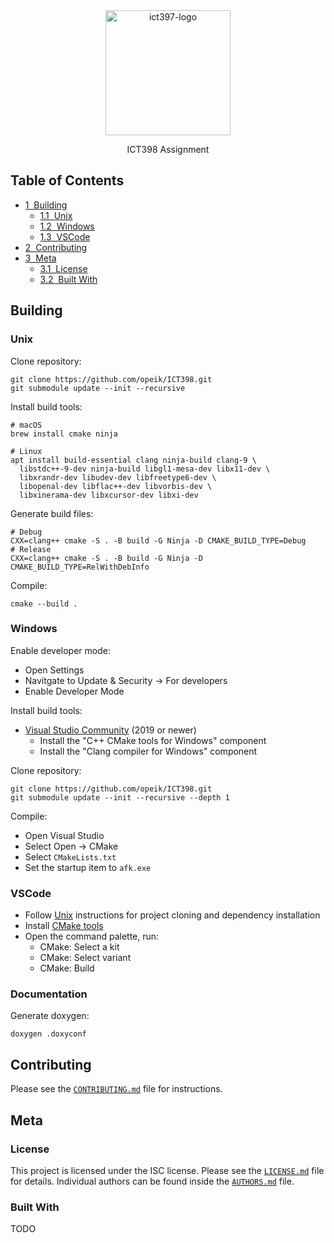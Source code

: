 <div align=center>
  <img src="https://i.imgur.com/ltfhqiW.png" alt="ict397-logo" width="200">
  <p>
    ICT398 Assignment
  </p>
</div>

## Table of Contents
* [1&nbsp;&nbsp;Building](#building)
  * [1.1&nbsp;&nbsp;Unix](#unix)
  * [1.2&nbsp;&nbsp;Windows](#windows)
  * [1.3&nbsp;&nbsp;VSCode](#vscode)
* [2&nbsp;&nbsp;Contributing](#contributing)
* [3&nbsp;&nbsp;Meta](#meta)
  * [3.1&nbsp;&nbsp;License](#license)
  * [3.2&nbsp;&nbsp;Built With](#built-with)

## Building
### Unix
Clone repository:
```
git clone https://github.com/opeik/ICT398.git
git submodule update --init --recursive
```

Install build tools:

```
# macOS
brew install cmake ninja

# Linux
apt install build-essential clang ninja-build clang-9 \
  libstdc++-9-dev ninja-build libgl1-mesa-dev libx11-dev \
  libxrandr-dev libudev-dev libfreetype6-dev \
  libopenal-dev libflac++-dev libvorbis-dev \
  libxinerama-dev libxcursor-dev libxi-dev
```

Generate build files:
```
# Debug
CXX=clang++ cmake -S . -B build -G Ninja -D CMAKE_BUILD_TYPE=Debug
# Release
CXX=clang++ cmake -S . -B build -G Ninja -D CMAKE_BUILD_TYPE=RelWithDebInfo
```

Compile:
```
cmake --build .
```

### Windows
Enable developer mode:
* Open Settings
* Navitgate to Update & Security → For developers
* Enable Developer Mode

Install build tools:
* [Visual Studio Community][2] (2019 or newer)
  * Install the "C++ CMake tools for Windows" component
  * Install the "Clang compiler for Windows" component

Clone repository:
```
git clone https://github.com/opeik/ICT398.git
git submodule update --init --recursive --depth 1
```

Compile:
* Open Visual Studio
* Select Open → CMake
* Select `CMakeLists.txt`
* Set the startup item to `afk.exe`

### VSCode
* Follow [Unix](#unix) instructions for project cloning and dependency installation
* Install [CMake tools](https://marketplace.visualstudio.com/items?itemName=ms-vscode.cmake-tools)
* Open the command palette, run:
  * CMake: Select a kit
  * CMake: Select variant
  * CMake: Build

### Documentation
Generate doxygen:
```
doxygen .doxyconf
```

## Contributing
Please see the [`CONTRIBUTING.md`](CONTRIBUTING.md) file for instructions.

## Meta
### License
This project is licensed under the ISC license. Please see the [`LICENSE.md`](LICENSE.md)
file for details. Individual authors can be found inside the [`AUTHORS.md`](AUTHORS.md) file.

### Built With
TODO

[1]: https://github.com/microsoft/vcpkg#quick-start
[2]: https://visualstudio.microsoft.com/downloads/
